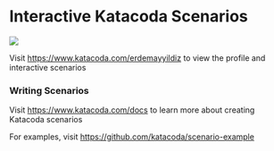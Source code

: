 # Interactive Katacoda Scenarios

[![](http://shields.katacoda.com/katacoda/erdemayyildiz/count.svg)](https://www.katacoda.com/erdemayyildiz "Get your profile on Katacoda.com")

Visit https://www.katacoda.com/erdemayyildiz to view the profile and interactive scenarios

### Writing Scenarios
Visit https://www.katacoda.com/docs to learn more about creating Katacoda scenarios

For examples, visit https://github.com/katacoda/scenario-example
